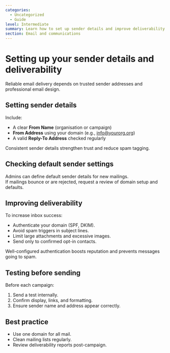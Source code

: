 ```yaml
---
categories:
  - Uncategorized
  - Guide
level: Intermediate
summary: Learn how to set up sender details and improve deliverability so your CiviMail messages reach supporters' inboxes reliably.
section: Email and communications
---
```


# Setting up your sender details and deliverability

Reliable email delivery depends on trusted sender addresses and professional email design.

## Setting sender details

Include:

- A clear **From Name** (organisation or campaign)  
- **From Address** using your domain (e.g., info@yourorg.org)  
- A valid **Reply-To Address** checked regularly  

Consistent sender details strengthen trust and reduce spam tagging.

## Checking default sender settings

Admins can define default sender details for new mailings.  
If mailings bounce or are rejected, request a review of domain setup and defaults.

## Improving deliverability

To increase inbox success:

- Authenticate your domain (SPF, DKIM).  
- Avoid spam triggers in subject lines.  
- Limit large attachments and excessive images.  
- Send only to confirmed opt-in contacts.  

Well-configured authentication boosts reputation and prevents messages going to spam.

## Testing before sending

Before each campaign:

1. Send a test internally.  
2. Confirm display, links, and formatting.  
3. Ensure sender name and address appear correctly.  

## Best practice

- Use one domain for all mail.  
- Clean mailing lists regularly.  
- Review deliverability reports post-campaign.
